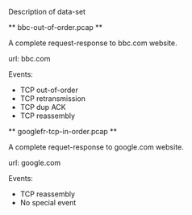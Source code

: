 Description of data-set


** bbc-out-of-order.pcap **

A complete request-response to bbc.com website.

url: bbc.com

Events: 
* TCP out-of-order 
* TCP retransmission
* TCP dup ACK
* TCP reassembly

** googlefr-tcp-in-order.pcap **

A complete requet-response to google.com website.

url: google.com

Events: 
* TCP reassembly
* No special event
